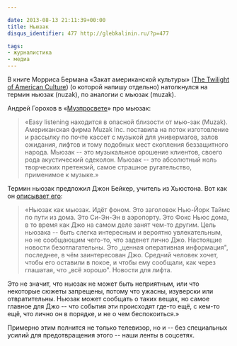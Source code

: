 ```yaml
---

date: 2013-08-13 21:11:39+00:00
title: Ньюзак
disqus_identifier: 477 http://glebkalinin.ru/?p=477

tags:
- журналистика
- медиа
---
```


В книге Морриса Бермана «Закат американской культуры» ([The Twilight of American Culture](http://www.amazon.com/gp/product/039332169X/ref=as_li_ss_tl?ie=UTF8&camp=1789&creative=390957&creativeASIN=039332169X&linkCode=as2&tag=glebkali-20)) (о которой напишу отдельно) натолкнулся на термин ньюзак (nuzak), по аналогии с мьюзак (muzak).

Андрей Горохов в «[Музпросвете](http://www.lib.ru/CULTURE/MUSIC/GOROHOW/muzprosvet.txt)» про мьюзак: 



> «Easy listening находится в опасной близости от мью-зак (Muzak). Американская фирма Muzak Inc. поставила на поток изготовление и рассылку по почте кассет с музыкой для универмагов, залов ожидания, лифтов и тому подобных мест скопления беззащитного народа. Мьюзак -- это музыкальное орошение клиентов, своего рода акустический одеколон. Мьюзак -- это абсолютный ноль творческих претензий, самое страшное ругательство, применимое к музыке.»



Термин ньюзак предложил Джон Бейкер, учитель из Хьюстона. Вот как он [описывает его](http://www.memphisflyer.com/memphis/nuzak/Content?oid=1121631):





> «Ньюзак как мьюзак. Идёт фоном. Это заголовок Нью-Йорк Таймс по пути из дома. Это Си-Эн-Эн в аэропорту. Это Фокс Ньюс дома, в то время как Джо на самом деле занят чем-то другим. Цель ньюзака -- быть слегка интересным и вероятно увлекательным, но не сообщающим чего-то, что заденет лично Джо. Настоящие новости безотлагательны. Это „ценная оперативная информация", последнее, в чём заинтересован Джо. Средний человек хочет, чтобы его оставили в покое, и чтобы ему сообщали, как через глашатая, что „всё хорошо". Новости для лифта.

Это не значит, что ньюзак не может быть неприятным, или что некоторые сюжеты запрещены, потому что ужасны, изуверски или отвратительны. Ньюзак может сообщать о таких вещах, но самое главное для Джо -- что события эти происходят где-то ещё, с кем-то ещё, что лично он в порядке, и не о чем беспокоиться.»




Примерно этим полнится не только телевизор, но и -- без специальных усилий для предотвращения этого -- наши ленты в соцсетях.
